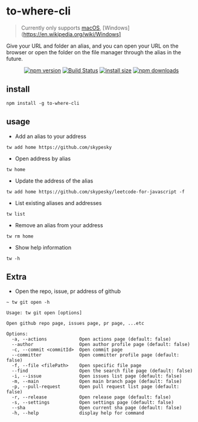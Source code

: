 # to-where-cli

> Currently only supports [macOS](https://en.wikipedia.org/wiki/MacOS), [Windows](https://en.wikipedia.org/wiki/Windows]

Give your URL and folder an alias, and you can open your URL on the browser or open the folder on the file manager through the alias in the future.

<div align="center">

[![npm version](https://img.shields.io/npm/v/to-where-cli.svg?style=flat-square)](https://www.npmjs.org/package/to-where-cli)
[![Build Status](https://github.com/skypesky/to-where-cli/workflows/integration/badge.svg?branch=release)](https://github.com/skypesky/to-where-cli/actions)
[![install size](https://img.shields.io/badge/dynamic/json?url=https://packagephobia.com/v2/api.json?p=to-where-cli&query=$.install.pretty&label=install%20size&style=flat-square)](https://packagephobia.now.sh/result?p=to-where-cli)
[![npm downloads](https://img.shields.io/npm/dm/to-where-cli.svg?style=flat-square)](https://npm-stat.com/charts.html?package=to-where-cli)

</div>

## install

```shell
npm install -g to-where-cli
```

## usage


- Add an alias to your address

```shell
tw add home https://github.com/skypesky
```

- Open address by alias

```shell
tw home
```

- Update the address of the alias

```shell
tw add home https://github.com/skypesky/leetcode-for-javascript -f
```

- List existing aliases and addresses

```shell
tw list
```

- Remove an alias from your address

```shell
tw rm home
```

- Show help information

```shell
tw -h
```

## Extra

- Open the repo, issue, pr address of github

```shell
~ tw git open -h

Usage: tw git open [options]

Open github repo page, issues page, pr page, ...etc

Options:
  -a, --actions            Open actions page (default: false)
  --author                 Open author profile page (default: false)
  -c, --commit <commitId>  Open commit page
  --committer              Open committer profile page (default: false)
  -f, --file <filePath>    Open specific file page
  --find                   Open the search file page (default: false)
  -i, --issue              Open issues list page (default: false)
  -m, --main               Open main branch page (default: false)
  -p, --pull-request       Open pull request list page (default: false)
  -r, --release            Open release page (default: false)
  -s, --settings           Open settings page (default: false)
  --sha                    Open current sha page (default: false)
  -h, --help               display help for command
```